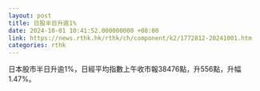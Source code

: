 ```yaml
---
layout: post
title: 日股半日升逾1%
date: 2024-10-01 10:41:52.000000000 +08:00
link: https://news.rthk.hk/rthk/ch/component/k2/1772812-20241001.htm
categories: rthk
---
```


日本股市半日升逾1%，日經平均指數上午收市報38476點，升556點，升幅1.47%。
